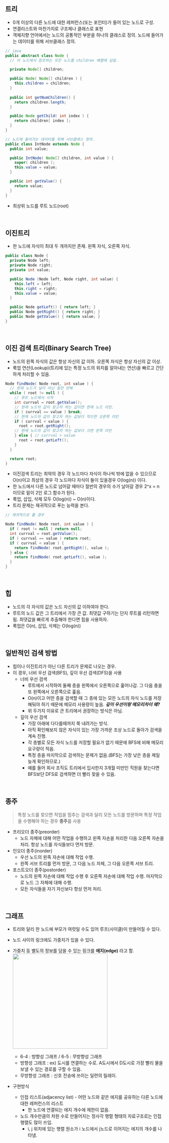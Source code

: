 ## 트리
- 0개 이상의 다른 노드에 대한 레퍼런스(또는 포인터)가 들어 있는 노드로 구성.  
- 연결리스트와 마찬가지로 구조체나 클래스로 표현
- 객체지향 언어에서는 노드의 공통적인 부분을 하나의 클래스로 정의. 노드에 들어가는 데이터를 위해 서브클래스 정의.
``` java
// java
public abstract class Node {
  // 이 노드에서 참조하는 모든 노드를 children 배열에 담음.

  private Node[] children;

  public Node( Node[] children ) {
    this.children = children;
  }
  
  public int getNumChildren() {
    return children.length;
  }

  public Node getChild( int index ) {
    return children[ index ];
  }
}

// 노드에 들어가는 데이터를 위해 서브클래스 정의.
public class IntNode extends Node {
  public int value;

  public IntNode( Node[] children, int value ) {
    super( children );
    this.value = value;
  }

  public int getValue() {
    return value;
  }
}
```
- 최상위 노드를 루트 노드(root)

<br/>

## 이진트리
- 한 노드에 자식이 최대 두 개까지만 존재. 왼쪽 자식, 오른쪽 자식.

```c#
public class Node {
  private Node left;
  private Node right;
  private int value;

  public Node (Node left, Node right, int value) {
    this.left = left;
    this.right = right;
    this.value = value;
  }

  public Node getLeft() { return left; }
  public Node getRight() { return right; }
  public Node getValue() { return value; }
}
```
<br/>

## 이진 검색 트리(Binary Search Tree)
- 노드의 왼쪽 자식의 값은 항상 자신의 값 이하. 오른쪽 자식은 항상 자신의 값 이상.
- 룩업 연산(Lookup)(트리에 있는 특정 노드의 위치를 알아내는 연산)을 빠르고 간단하게 처리할 수 있음.

```C#
Node findNode( Node root, int value ) {
  // 현재 노드가 널이 아닌 동안 반복
  while ( root != null ) {
    // 루트 노드에서 시작
    int currval = root.getValue();
    // 현재 노드의 값이 찾고자 하는 값이면 현재 노드 리턴.
    if ( currval == value ) break;
    // 현재 노드의 값이 찾고자 하는 값보다 작으면 오른쪽 리턴
    if ( currval < value ) {
      root = root.getRight();
    // 현재 노드의 값이 찾고자 하는 값보다 크면 왼쪽 리턴
    } else { // currval > value
      root = root.getLeft();
    }
  }

  return root;
}
```
- 이진검색 트리는 최악의 경우 각 노드마다 자식이 하나씩 밖에 없을 수 있으므로 O(n)이고 최상의 경우 각 노드마다 자식이 둘이 있을경우 O(log(n)) 이다.
- 한 노드에서 다른 노드로 넘어갈 때마다 절반의 경우의 수가 날아갈 경우 2^x = n 이므로 밑이 2인 로그 함수가 된다.
- 룩업, 삽입, 삭제 모두 O(log(n)) ~ O(n)이다.
- 트리 문제는 재귀적으로 푸는 능력을 본다.

``` c#
// 재귀적으로 풀 경우

Node findNode( Node root, int value ) {
  if ( root != null ) return null;
  int currval = root.getValue();
  if ( currval == value ) return root;
  if ( currval < value ) {
    return findNode( root.getRight(), value );
  } else {
    return findNode( root.getLeft(), value );
  }
}
```

<br/>

## 힙
- 노드의 각 자식의 값은 노드 자신의 값 이하여야 한다.
- 루트의 노드 값은 그 트리에서 가장 큰 값. 최댓값 구하기는 단지 루트를 리턴하면 됨. 최댓값을 빠르게 추출해야 한다면 힙을 사용하자.
- 룩업은 O(n), 삽입, 삭제는 O(log(n))

<br/>

## 일반적인 검색 방법
- 힙이나 이진트리가 아닌 다른 트리가 문제로 나오는 경우.
- 이 경우, 너비 우선 검색(BFS), 깊이 우선 검색(DFS)을 사용
  - 너비 우선 검색
    - 루트에서 시작하여 둘째 층을 왼쪽에서 오른쪽으로 훑어나감. 그 다음 충을 또 왼쪽에서 오른쪽으로 훑음. 
    - O(n)이고 어떤 층을 검색할 때 그 층에 있는 모든 노드의 자식 노드를 저장해둬야 하기 때문에 메모리 사용량이 높음. ***깊이 우선이랑 메모리차이 왜?***
    - 위 두가지 이유로 큰 트리에서 권장하는 방식은 아님.
  - 깊이 우선 검색
    - 가장 아래에 다다를때까지 쭉 내려가는 방식.
    - 아직 확인해보지 않은 자식이 있는 가장 가까운 조상 노드로 돌아가 검색을 계속 진행.
    - 각 층별로 모든 자식 노드를 저장할 필요가 없기 때문에 BFS에 비해 메모리 요구량이 적음.
    - 특정 층을 마지막으로 검색하는 문제가 없음.(BFS는 가장 낮은 층을 제일 늦게 확인하므로.)
    - 예를 들어 회사 조직도 트리에서 입사한지 3개월 미만인 직원을 찾는다면 BFS보단 DFS로 검색하면 더 빨리 찾을 수 있음.
  
<br />

## 종주
> 특정 노드를 찾으면 작업을 멈추는 검색과 달리 모든 노드를 방문하며 특정 작업을 수행해야 하는 경우 **종주**를 사용
- 프리오더 종주(preorder)
  - 노드 자체에 대해 어떤 작업을 수행하고 왼쪽 자손을 처리한 다음 오른쪽 자손을 처리. 항상 노드를 자식들보다 먼저 방문.
- 인오더 종주(inorder)
  - 우선 노드의 왼족 자손에 대해 작업 수행.
  - 왼쪽 서브 트리를 먼저 방문, 그 다음 노드 자체, 그 다음 오른쪽 서브 트리.
- 포스트오더 종주(postorder)
  - 노드의 왼쪽 자손에 대해 작업 수행 후 오른쪽 자손에 대해 작업 수행. 마지막으로 노드 그 자체에 대해 수행.
  - 모든 자식들을 자기 자신보다 항상 먼저 처리.

<br/>

## 그래프
- 트리와 달리 한 노드에 부모가 여럿일 수도 있어 루프(사이클)이 만들어질 수 있다.
- 노드 사이의 링크에도 가중치가 있을 수 있다.
- 가중치 등 별도의 정보를 담을 수 있는 링크를 **에지(edge)** 라고 함.
<img src="https://user-images.githubusercontent.com/72545106/139589131-f6f22876-3775-40d0-a480-8e1256c3a3e5.png
" width="300">
  - 6-4 : 방향성 그래프 / 6-5 : 무방향성 그래프
  - 방향성 그래프 : ex) 도시를 연결하는 수로. A도시에서 D도시로 가장 빨리 물을 보낼 수 있는 경로를 구할 수 있음.
  - 무방향성 그래프 : 신호 전송에 쓰이는 일련의 릴레이.

- 구현방식
  - 인접 리스트(adjacency list) - 어떤 노드와 같은 에지를 공유하는 다른 노드에 대한 레퍼런스의 리스트
    - 한 노드에 연결되는 에지 개수에 제한이 없음. 
  - 노드 개수만큼의 차원 수로 만들어지는 정사각 행렬 형태의 자료구조로는 인접 행렬도 많이 쓰임. 
    - i, j 위치에 있는 행렬 원소가 i 노드에서 j노드로 이어지는 에지의 개수를 나타냄.

